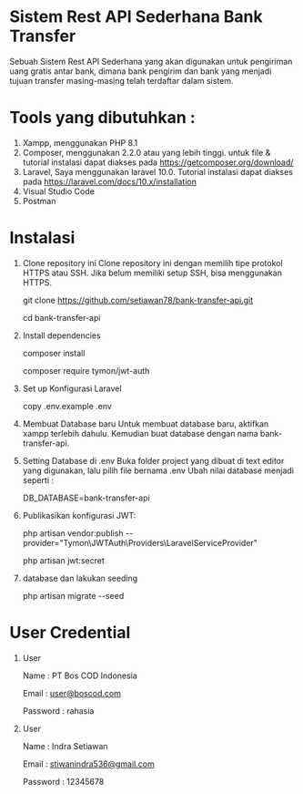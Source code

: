 
# Sistem Rest API Sederhana Bank Transfer

Sebuah Sistem Rest API Sederhana yang akan digunakan untuk pengiriman uang gratis antar bank, dimana bank pengirim dan bank yang menjadi tujuan transfer masing-masing telah terdaftar dalam sistem.

# Tools yang dibutuhkan :
1. Xampp, menggunakan PHP 8.1
2. Composer, menggunakan 2.2.0 atau yang lebih tinggi. untuk file & tutorial instalasi dapat diakses pada https://getcomposer.org/download/
3. Laravel, Saya menggunakan laravel 10.0. Tutorial instalasi dapat diakses pada https://laravel.com/docs/10.x/installation
4. Visual Studio Code
5. Postman

# Instalasi
1. Clone repository ini Clone repository ini dengan memilih tipe protokol HTTPS atau SSH. Jika belum memiliki setup SSH, bisa menggunakan HTTPS.
    
    git clone https://github.com/setiawan78/bank-transfer-api.git
    
    cd bank-transfer-api

2. Install dependencies
    
    composer install

    composer require tymon/jwt-auth


3. Set up Konfigurasi Laravel

    copy .env.example .env

4. Membuat Database baru
Untuk membuat database baru, aktifkan xampp terlebih dahulu. Kemudian buat database dengan nama bank-transfer-api.

5. Setting Database di .env
Buka folder project yang dibuat di text editor yang digunakan, lalu pilih file bernama .env Ubah nilai database menjadi seperti :

    DB_DATABASE=bank-transfer-api

6. Publikasikan konfigurasi JWT:

    php artisan vendor:publish --provider="Tymon\JWTAuth\Providers\LaravelServiceProvider"
    
    php artisan jwt:secret

7. database dan lakukan seeding

    php artisan migrate --seed


# User Credential
1. User
    
    Name : PT Bos COD Indonesia
    
    Email : user@boscod.com
    
    Password : rahasia

2. User
    
    Name : Indra Setiawan
    
    Email : stiwanindra536@gmail.com
    
    Password : 12345678

